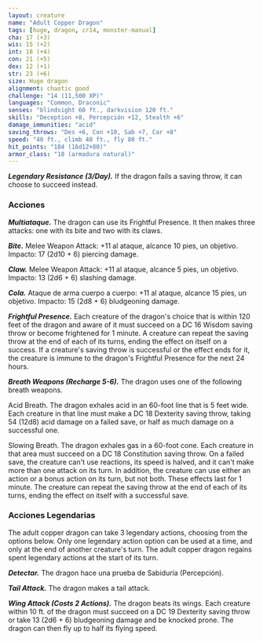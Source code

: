 ```yaml
---
layout: creature
name: "Adult Copper Dragon"
tags: [huge, dragon, cr14, monster-manual]
cha: 17 (+3)
wis: 15 (+2)
int: 18 (+4)
con: 21 (+5)
dex: 12 (+1)
str: 23 (+6)
size: Huge dragon
alignment: chaotic good
challenge: "14 (11,500 XP)"
languages: "Common, Draconic"
senses: "blindsight 60 ft., darkvision 120 ft."
skills: "Deception +8, Percepción +12, Stealth +6"
damage_immunities: "acid"
saving_throws: "Des +6, Con +10, Sab +7, Car +8"
speed: "40 ft., climb 40 ft., fly 80 ft."
hit_points: "184 (16d12+80)"
armor_class: "18 (armadura natural)"
---
```


***Legendary Resistance (3/Day).*** If the dragon fails a saving throw, it can choose to succeed instead.

### Acciones

***Multiataque.*** The dragon can use its Frightful Presence. It then makes three attacks: one with its bite and two with its claws.

***Bite.*** Melee Weapon Attack: +11 al ataque, alcance 10 pies, un objetivo. Impacto: 17 (2d10 + 6) piercing damage.

***Claw.*** Melee Weapon Attack: +11 al ataque, alcance 5 pies, un objetivo. Impacto: 13 (2d6 + 6) slashing damage.

***Cola.*** Ataque de arma cuerpo a cuerpo: +11 al ataque, alcance 15 pies, un objetivo. Impacto: 15 (2d8 + 6) bludgeoning damage.

***Frightful Presence.*** Each creature of the dragon's choice that is within 120 feet of the dragon and aware of it must succeed on a DC 16 Wisdom saving throw or become frightened for 1 minute. A creature can repeat the saving throw at the end of each of its turns, ending the effect on itself on a success. If a creature's saving throw is successful or the effect ends for it, the creature is immune to the dragon's Frightful Presence for the next 24 hours.

***Breath Weapons (Recharge 5-6).*** The dragon uses one of the following breath weapons.

Acid Breath. The dragon exhales acid in an 60-foot line that is 5 feet wide. Each creature in that line must make a DC 18 Dexterity saving throw, taking 54 (12d8) acid damage on a failed save, or half as much damage on a successful one.

Slowing Breath. The dragon exhales gas in a 60-foot cone. Each creature in that area must succeed on a DC 18 Constitution saving throw. On a failed save, the creature can't use reactions, its speed is halved, and it can't make more than one attack on its turn. In addition, the creature can use either an action or a bonus action on its turn, but not both. These effects last for 1 minute. The creature can repeat the saving throw at the end of each of its turns, ending the effect on itself with a successful save.

### Acciones Legendarias

The adult copper dragon can take 3 legendary actions, choosing from the options below. Only one legendary action option can be used at a time, and only at the end of another creature's turn. The adult copper dragon regains spent legendary actions at the start of its turn.

***Detectar.*** The dragon hace una prueba de Sabiduría (Percepción).

***Tail Attack.*** The dragon makes a tail attack.

***Wing Attack (Costs 2 Actions).*** The dragon beats its wings. Each creature within 10 ft. of the dragon must succeed on a DC 19 Dexterity saving throw or take 13 (2d6 + 6) bludgeoning damage and be knocked prone. The dragon can then fly up to half its flying speed.